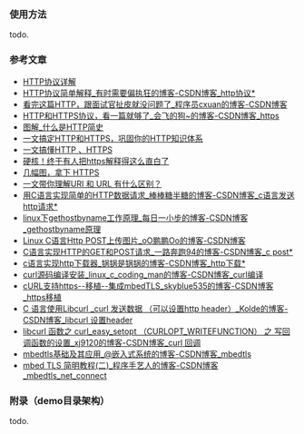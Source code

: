 ### 使用方法

todo.


### 参考文章

- [HTTP协议详解](https://mp.weixin.qq.com/s/27zpNIGhVbx-on9FDs_6dw?)
- [HTTP协议简单解释\_有时需要偏执狂的博客-CSDN博客\_http协议\*](https://blog.csdn.net/u010710458/article/details/79636625)
- [看完这篇HTTP，跟面试官扯皮就没问题了\_程序员cxuan的博客-CSDN博客](https://blog.csdn.net/qq_36894974/article/details/103930478)
- [HTTP和HTTPS协议，看一篇就够了\_会飞的狗~的博客-CSDN博客\_https](https://blog.csdn.net/xiaoming100001/article/details/81109617)
- [图解\_什么是HTTP简史](https://mp.weixin.qq.com/s/wENy945FmE1Wbyy3mrPjOQ)
- [一文搞定HTTP和HTTPS，巩固你的HTTP知识体系](https://mp.weixin.qq.com/s/7yJl0jY7uKLRiOdi9ZT3YA)
- [一文搞懂HTTP 、HTTPS](https://mp.weixin.qq.com/s/DhVmHL2AQ8tmRmTqijOZ9A)
- [硬核！终于有人把https解释得这么直白了](https://mp.weixin.qq.com/s/p3PmpFOPgAh9RhrvP9RC9w)
- [几幅图，拿下 HTTPS](https://mp.weixin.qq.com/s/OC7ZfwFCm66Dc8LQaks8lg)
- [一文带你理解URI 和 URL 有什么区别？](https://mp.weixin.qq.com/s/nuwYGdVLhi3hWq25o9kvuA)
- [用C语言实现简单的HTTP数据请求\_棒棒糖半糖的博客-CSDN博客\_c语言发送http请求\*](https://blog.csdn.net/qq_37388044/article/details/110654951)
- [linux下gethostbyname工作原理\_每日一小步的博客-CSDN博客\_gethostbyname原理](https://blog.csdn.net/u010886535/article/details/102719963)
- [Linux C语言Http POST上传图片\_oO鹏鹏Oo的博客-CSDN博客](https://blog.csdn.net/ojpojp/article/details/38752111)
- [C语言实现HTTP的GET和POST请求\_一路奔跑94的博客-CSDN博客\_c post\*](https://blog.csdn.net/weixin_37569048/article/details/91047343)
- [c语言实现http下载器\_锅锅是锅锅的博客-CSDN博客\_http下载\*](https://blog.csdn.net/u010835747/article/details/119149276)
- [curl源码编译安装\_linux\_c\_coding\_man的博客-CSDN博客\_curl编译](https://blog.csdn.net/peng314899581/article/details/88845213)
- [cURL支持https--移植--集成mbedTLS\_skyblue535的博客-CSDN博客\_https移植](https://blog.csdn.net/skyblue535/article/details/78207215)
- [C 语言使用Libcurl \_curl 发送数据 （可以设置http header）\_Kolde的博客-CSDN博客\_libcurl 设置header](https://blog.csdn.net/abcdu1/article/details/84573000)
- [libcurl 函数之 curl\_easy\_setopt （CURLOPT\_WRITEFUNCTION） 之 写回调函数的设置\_xj9120的博客-CSDN博客\_curl 回调](https://blog.csdn.net/xj9120/article/details/97271852)
- [mbedtls基础及其应用\_@嵌入式系统的博客-CSDN博客\_mbedtls](https://blog.csdn.net/chengjunchengjun/article/details/111348713)
- [mbed TLS 简明教程(二)\_程序手艺人的博客-CSDN博客\_mbedtls\_net\_connect](https://blog.csdn.net/z2066411585/article/details/79179906)


### 附录（demo目录架构）

todo.


```bash

```

